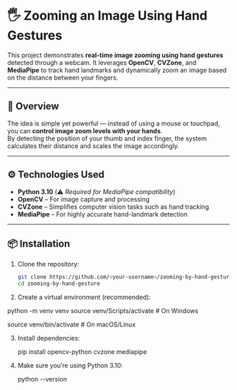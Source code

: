 # 🖐️ Zooming an Image Using Hand Gestures

This project demonstrates **real-time image zooming using hand gestures** detected through a webcam. It leverages **OpenCV**, **CVZone**, and **MediaPipe** to track hand landmarks and dynamically zoom an image based on the distance between your fingers.

---

## 🧠 Overview

The idea is simple yet powerful — instead of using a mouse or touchpad, you can **control image zoom levels with your hands**.  
By detecting the position of your thumb and index finger, the system calculates their distance and scales the image accordingly.

---

## ⚙️ Technologies Used

- **Python 3.10** (⚠️ *Required for MediaPipe compatibility*)  
- **OpenCV** – For image capture and processing  
- **CVZone** – Simplifies computer vision tasks such as hand tracking  
- **MediaPipe** – For highly accurate hand-landmark detection  

---

## 📦 Installation

1. Clone the repository:
   ```bash
   git clone https://github.com/<your-username>/zooming-by-hand-gesture.git
   cd zooming-by-hand-gesture
   
2. Create a virtual environment (recommended):

  python -m venv venv
  source venv/Scripts/activate   # On Windows
  
  source venv/bin/activate       # On macOS/Linux
  
3. Install dependencies:

    pip install opencv-python cvzone mediapipe
   
5. Make sure you’re using Python 3.10:

    python --version

  
